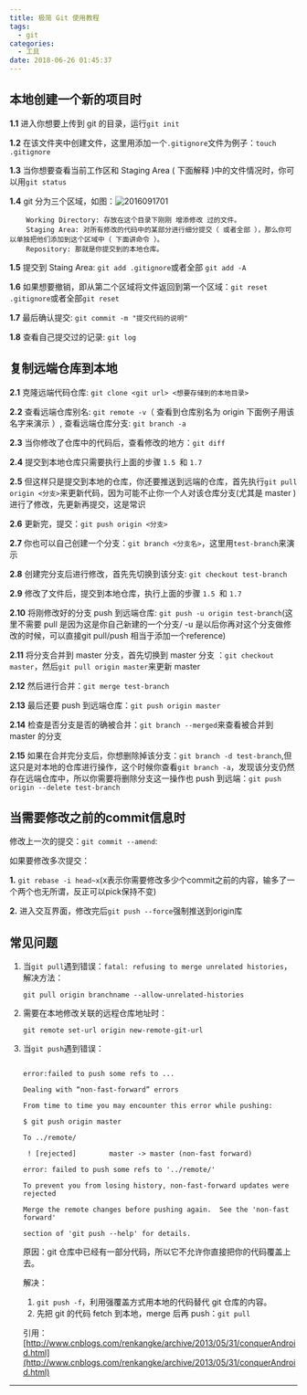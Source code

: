```yaml
---
title: 极简 Git 使用教程
tags:
  - git
categories:
  - 工具
date: 2018-06-26 01:45:37
---
```




## 本地创建一个新的项目时

**1.1** 进入你想要上传到 git 的目录，运行`git init`

**1.2** 在该文件夹中创建文件，这里用添加一个`.gitignore`文件为例子：`touch .gitignore`

<!-- more -->

**1.3** 当你想要查看当前工作区和 Staging Area ( 下面解释 )中的文件情况时，你可以用`git status`

**1.4** git 分为三个区域，如图：![2016091701](http://od3b21nvv.bkt.clouddn.com/hexoimg79bfbdac37faf4030b8e7cf331063d9d.png-960.jpg)

```
	Working Directory: 存放在这个目录下刚刚 增添修改 过的文件。
	Staging Area: 对所有修改的代码中的某部分进行细分提交（ 或者全部 ），那么你可以单独把他们添加到这个区域中（ 下面讲命令 ）。
	Repository: 那就是你提交到的本地仓库。
```
**1.5** 提交到 Staing Area: `git add .gitignore`或者全部 `git add -A`

**1.6** 如果想要撤销，即从第二个区域将文件返回到第一个区域：`git reset .gitignore`或者全部`git reset`

**1.7** 最后确认提交: `git commit -m "提交代码的说明"`

**1.8** 查看自己提交过的记录: `git log`


## 复制远端仓库到本地
**2.1** 克隆远端代码仓库: `git clone <git url> <想要存储到的本地目录>`

**2.2** 查看远端仓库别名: `git remote -v`（ 查看到仓库别名为 origin 下面例子用该名字来演示 ）, 查看远端仓库分支: `git branch -a`

**2.3** 当你修改了仓库中的代码后，查看修改的地方：`git diff`

**2.4** 提交到本地仓库只需要执行上面的步骤 `1.5 `和 `1.7`

**2.5** 但这样只是提交到本地的仓库，你还要推送到远端的仓库，首先执行`git pull origin <分支>`来更新代码，因为可能不止你一个人对该仓库分支(尤其是 master )进行了修改，先更新再提交，这是常识

**2.6** 更新完，提交：`git push origin <分支>`

**2.7** 你也可以自己创建一个分支：`git branch <分支名>`，这里用`test-branch`来演示

**2.8** 创建完分支后进行修改，首先先切换到该分支: `git checkout test-branch`

**2.9** 修改了文件后，提交到本地仓库，执行上面的步骤 `1.5 `和 `1.7`

**2.10** 将刚修改好的分支 push 到远端仓库: `git push -u origin test-branch`(这里不需要 pull 是因为这是你自己新建的一个分支/ -u 是以后你再对这个分支做修改的时候，可以直接git pull/push 相当于添加一个reference)

**2.11** 将分支合并到 master 分支，首先切换到 master 分支 ：`git checkout master`，然后`git pull origin master`来更新 master

**2.12** 然后进行合并：`git merge test-branch`

**2.13** 最后还要 push 到远端仓库：`git push origin master`

**2.14** 检查是否分支是否的确被合并：`git branch --merged`来查看被合并到 master 的分支

**2.15** 如果在合并完分支后，你想删除掉该分支：`git branch -d test-branch`,但这只是对本地的仓库进行操作，这个时候你查看`git branch -a`，发现该分支仍然存在远端仓库中，所以你需要将删除分支这一操作也 push 到远端：`git push origin --delete test-branch`

## 当需要修改之前的commit信息时

修改上一次的提交：`git commit --amend`:

如果要修改多次提交：

**1.** `git rebase -i head~x`(x表示你需要修改多少个commit之前的内容，输多了一个两个也无所谓，反正可以pick保持不变)

**2.** 进入交互界面，修改完后`git push --force`强制推送到origin库


## 常见问题

1. 当`git pull`遇到错误：`fatal: refusing to merge unrelated histories`，解决方法：

   `git pull origin branchname --allow-unrelated-histories`

2. 需要在本地修改关联的远程仓库地址时：

   `git remote set-url origin new-remote-git-url`

3. 当`git push`遇到错误：

   ```

   error:failed to push some refs to ...

   Dealing with “non-fast-forward” errors

   From time to time you may encounter this error while pushing:

   $ git push origin master 

   To ../remote/ 

    ! [rejected]        master -> master (non-fast forward) 

   error: failed to push some refs to '../remote/' 

   To prevent you from losing history, non-fast-forward updates were rejected

   Merge the remote changes before pushing again.  See the 'non-fast forward'

   section of 'git push --help' for details.
   ```

   原因：git 仓库中已经有一部分代码，所以它不允许你直接把你的代码覆盖上去。

   解决：

   	1. `git push -f`，利用强覆盖方式用本地的代码替代 git 仓库的内容。
   	2. 先把 git 的代码 fetch 到本地，merge 后再 push：`git pull`

   引用：[http://www.cnblogs.com/renkangke/archive/2013/05/31/conquerAndroid.html](http://www.cnblogs.com/renkangke/archive/2013/05/31/conquerAndroid.html) 

****
